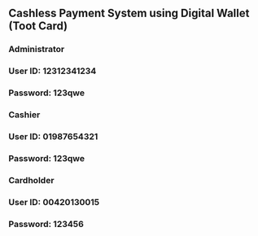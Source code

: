 ## Cashless Payment System using Digital Wallet (Toot Card)

### **Administrator**
### User ID: 12312341234
### Password: 123qwe

### **Cashier**
### User ID: 01987654321
### Password: 123qwe

### **Cardholder**
### User ID: 00420130015
### Password: 123456